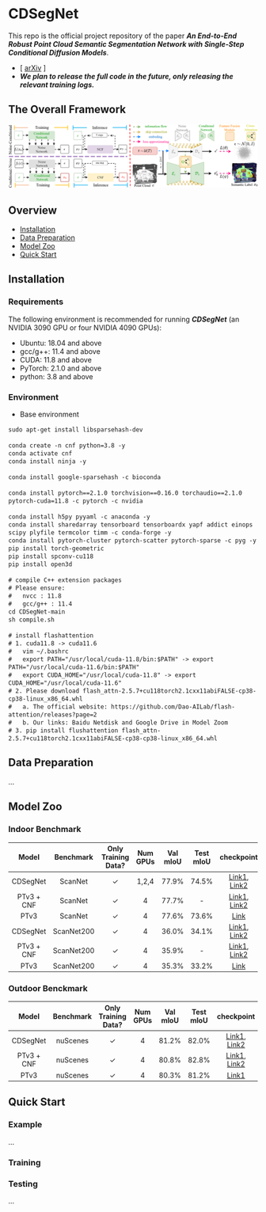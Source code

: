 # CDSegNet

This repo is the official project repository of the paper **_An End-to-End Robust Point Cloud Semantic Segmentation Network with Single-Step Conditional Diffusion Models_**. 
 - [ [arXiv](https://arxiv.org/abs/2411.16308) ]
 - **_We plan to release the full code in the future, only releasing the relevant training logs._**
## The Overall Framework 
<img src="assets/CDSegNet.png" alt="cdsegnet" width="900"/> 

## Overview
- [Installation](#installation)
- [Data Preparation](#data-preparation)
- [Model Zoo](#model-zoo)
- [Quick Start](#quick-start)

## Installation

### Requirements
The following environment is recommended for running **_CDSegNet_** (an NVIDIA 3090 GPU or four NVIDIA 4090 GPUs):
- Ubuntu: 18.04 and above
- gcc/g++: 11.4 and above
- CUDA: 11.8 and above
- PyTorch: 2.1.0 and above
- python: 3.8 and above

### Environment

- Base environment
```
sudo apt-get install libsparsehash-dev

conda create -n cnf python=3.8 -y
conda activate cnf
conda install ninja -y

conda install google-sparsehash -c bioconda

conda install pytorch==2.1.0 torchvision==0.16.0 torchaudio==2.1.0 pytorch-cuda=11.8 -c pytorch -c nvidia

conda install h5py pyyaml -c anaconda -y
conda install sharedarray tensorboard tensorboardx yapf addict einops scipy plyfile termcolor timm -c conda-forge -y
conda install pytorch-cluster pytorch-scatter pytorch-sparse -c pyg -y
pip install torch-geometric
pip install spconv-cu118
pip install open3d

# compile C++ extension packages
# Please ensure:
#   nvcc : 11.8
#   gcc/g++ : 11.4 
cd CDSegNet-main
sh compile.sh

# install flashattention
# 1. cuda11.8 -> cuda11.6
#   vim ~/.bashrc
#   export PATH="/usr/local/cuda-11.8/bin:$PATH" -> export PATH="/usr/local/cuda-11.6/bin:$PATH"
#   export CUDA_HOME="/usr/local/cuda-11.8" -> export CUDA_HOME="/usr/local/cuda-11.6"
# 2. Please download flash_attn-2.5.7+cu118torch2.1cxx11abiFALSE-cp38-cp38-linux_x86_64.whl
#   a. The official website: https://github.com/Dao-AILab/flash-attention/releases?page=2
#   b. Our links: Baidu Netdisk and Google Drive in Model Zoom
# 3. pip install flushattention flash_attn-2.5.7+cu118torch2.1cxx11abiFALSE-cp38-cp38-linux_x86_64.whl
```

## Data Preparation
...

## Model Zoo

### Indoor Benchmark
| Model | Benchmark | Only Training Data? | Num GPUs | Val mIoU | Test mIoU | checkpoint |
| :---: | :---: |:---------------:| :---: | :---: | :---: | :---: |
| CDSegNet | ScanNet |     &check;     | 1,2,4 | 77.9% | 74.5% | [Link1](https://pan.baidu.com/s/1SrcC710jDxSugvyfqzA_pQ?pwd=jxnr), [Link2](https://drive.google.com/drive/folders/1iRS5hMci8ZWW4uGYTmmXCBA-wwjjbjTW?usp=sharing) |
| PTv3 + CNF | ScanNet |     &check;     | 4 | 77.7% | - |  [Link1](https://pan.baidu.com/s/1SrcC710jDxSugvyfqzA_pQ?pwd=jxnr), [Link2](https://drive.google.com/drive/folders/1iRS5hMci8ZWW4uGYTmmXCBA-wwjjbjTW?usp=sharing) |
| PTv3 | ScanNet |     &check;     | 4 | 77.6% | 73.6% |  [Link](https://huggingface.co/Pointcept/PointTransformerV3/tree/main/scannet-semseg-pt-v3m1-0-base/model) |
| CDSegNet | ScanNet200 |     &check;     | 4 | 36.0% | 34.1% |  [Link1](https://pan.baidu.com/s/1SrcC710jDxSugvyfqzA_pQ?pwd=jxnr), [Link2](https://drive.google.com/drive/folders/1iRS5hMci8ZWW4uGYTmmXCBA-wwjjbjTW?usp=sharing) |
| PTv3 + CNF | ScanNet200 | &check;  | 4 | 35.9% | - | [Link1](https://pan.baidu.com/s/1SrcC710jDxSugvyfqzA_pQ?pwd=jxnr), [Link2](https://drive.google.com/drive/folders/1iRS5hMci8ZWW4uGYTmmXCBA-wwjjbjTW?usp=sharing) |
| PTv3 | ScanNet200 | &check;  | 4 | 35.3% | 33.2% | [Link](https://huggingface.co/Pointcept/PointTransformerV3/tree/main/scannet200-semseg-pt-v3m1-0-base/model) |

### Outdoor Benckmark
| Model | Benchmark | Only Training Data? | Num GPUs | Val mIoU | Test mIoU | checkpoint |
| :---: | :---: |:---------------:| :---: | :---: | :---: | :---: |
| CDSegNet | nuScenes |     &check;     | 4 | 81.2% | 82.0% | [Link1](https://pan.baidu.com/s/1SrcC710jDxSugvyfqzA_pQ?pwd=jxnr), [Link2](https://drive.google.com/drive/folders/1iRS5hMci8ZWW4uGYTmmXCBA-wwjjbjTW?usp=sharing) |
| PTv3 + CNF | nuScenes |     &check;     | 4 | 80.8% | 82.8% |  [Link1](https://pan.baidu.com/s/1SrcC710jDxSugvyfqzA_pQ?pwd=jxnr), [Link2](https://drive.google.com/drive/folders/1iRS5hMci8ZWW4uGYTmmXCBA-wwjjbjTW?usp=sharing) |
| PTv3 | nuScenes |     &check;     | 4 | 80.3% | 81.2% |  [Link1](https://huggingface.co/Pointcept/PointTransformerV3/tree/main/nuscenes-semseg-pt-v3m1-0-base/model) |


## Quick Start
### Example
...

### Training

### Testing
...
